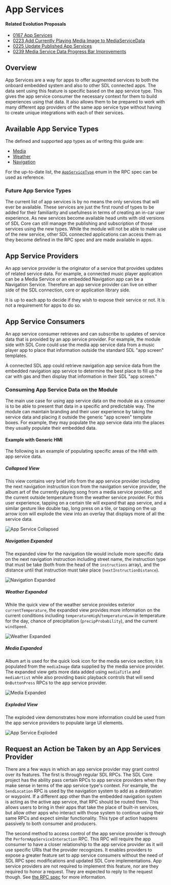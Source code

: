 # App Services

#### Related Evolution Proposals

- [0167 App Services](https://github.com/smartdevicelink/sdl_evolution/blob/master/proposals/0167-app-services.md)
- [0223 Add Currently Playing Media Image to MediaServiceData](https://github.com/smartdevicelink/sdl_evolution/blob/master/proposals/0223-media-service-image.md)
- [0225 Update Published App Services ](https://github.com/smartdevicelink/sdl_evolution/blob/master/proposals/0225-update-published-app-services.md)
- [0239 Media Service Data Progress Bar Improvements](https://github.com/smartdevicelink/sdl_evolution/blob/master/proposals/0239-media-service-data-progress-bar-improvements.md)

## Overview

App Services are a way for apps to offer augmented services to both the onboard embedded system and also to other SDL connected apps. The data sent using this feature is specific based on the app service type. This gives the app service consumer the necessary context for them to build experiences using that data. It also allows them to be prepared to work with many different app providers of the same app service type without having to create unique integrations with each of their services. 

## Available App Service Types

The defined and supported app types as of writing this guide are:

- [Media](https://github.com/smartdevicelink/rpc_spec#mediaservicedata)
- [Weather](https://github.com/smartdevicelink/rpc_spec#weatherdata)
- [Navigation](https://github.com/smartdevicelink/rpc_spec#navigationservicedata)

For the up-to-date list, the [`AppServiceType`](https://github.com/smartdevicelink/rpc_spec#appservicetype) enum in the RPC spec can be used as reference.

### Future App Service Types

The current list of app services is by no means the only services that will ever be available. These services are just the first round of types to be added for their familiarity and usefulness in terms of creating an in-car user experience. As new services become available head units with old versions of SDL Core can still manage the publishing and subscription of those services using the new types. While the module will not be able to make use of the new service, other SDL connected applications can access them as they become defined in the RPC spec and are made available in apps.


## App Service Providers

An app service provider is the originator of a service that provides updates of related service data. For example, a connected music player application can be a Media Service or an embedded Navigation app can be a Navigation Service. Therefore an app service provider can live on either side of the SDL connection, core or application library side.

It is up to each app to decide if they wish to expose their service or not. It is not a requirement for apps to do so. 


## App Service Consumers

An app service consumer retrieves and can subscribe to updates of service data that is provided by an app service provider. For example, the module side with SDL Core could use the media app service data from a music player app to place that information outside the standard SDL "app screen" templates.

A connected SDL app could retrieve navigation app service data from the embedded navigation app service to determine the best place to fill up the car with gas and then display that information in their SDL "app screen."

### Consuming App Service Data on the Module

The main use case for using app service data on the module as a consumer is to be able to present that data in a specific and predictable way. The module can maintain branding and their user experience by taking the service data and placing it outside the generic "app screen" template boxes. For example, they may populate the app service data into the places they usually populate their embedded data.

#### Example with Generic HMI

The following is an example of populating specific areas of the HMI with app service data.

##### Collapsed View

This view contains very brief info from the app service provider including the next navigation instruction icon from the navigation service provider, the album art of the currently playing song from a media service provider, and the current outside temperature from the weather service provider. For this user experience, tapping on a certain tile will expand that app service, and a similar gesture like double tap, long press on a tile, or tapping on the up arrow icon will explode the view into an overlay that displays more of all the service data.

![App Service Collapsed](assets/app_service_collapsed.jpg) 

##### Navigation Expanded

The expanded view for the navigation tile would include more specific data on the next navigation instruction including street name, the instruction type that must be take (both from the head of the `instructions` array), and the distance until that instruction must take place (`nextInstructionDistance`). 

![Navigation Expanded](assets/app_service_nav_expanded.jpg) 

##### Weather Expanded

While the quick view of the weather service provides exterior `currentTemperature`, the expanded view provides more information on the current conditions including `temperatureHigh`/`temperatureLow` in temperature for the day, chance of precipitation (`precipProbability`), and the current `windSpeed`.

![Weather Expanded](assets/app_service_weather_expanded.jpg) 


##### Media Expanded

Album art is used for the quick look icon for the media service section; it is populated from the `mediaImage` data supplied by the media service provider. The expanded view gets more data added using `mediaTitle` and `mediaArtist` while also providing basic playback controls that will send `OnButtonPress` RPCs to the app service provider. 

![Media Expanded](assets/app_service_media_expanded.jpg) 


##### Exploded View

The exploded view demonstrates how more information could be used from the app service providers to populate large UI elements. 

![App Service Exploded](assets/app_service_exploded.jpg) 



## Request an Action be Taken by an App Services Provider

There are a few ways in which an app service provider may grant control over its features. The first is through regular SDL RPCs. The SDL Core project has the ability pass certain RPCs to app service providers when they make sense in terms of the app service type's context. For example, the `SendLocation` RPC is used by the navigation system to add as a destination or waypoint. If a different app other than the embedded navigation system is acting as the active app service, that RPC should be routed there. This allows users to bring in their apps that take the place of built-in services, but allow other apps who interact with those system to continue using their same RPCs and expect similar functionality. This type of action happens passively to both consumer and producers.


The second method to access control of the app service provider is through the `PerformAppServiceInteraction` RPC. This RPC will require the app consumer to have a closer relationship to the app service provider as it will use specific URIs that the provider recognizes. It enables providers to expose a greater feature set to app service consumers without the need of SDL RPC spec modifications and updated SDL Core implementations. App service providers are not required to implement this feature, nor are they required to honor a request. They are expected to reply to the request though. See [the RPC spec](https://github.com/smartdevicelink/rpc_spec#performappserviceinteraction) for more information.







